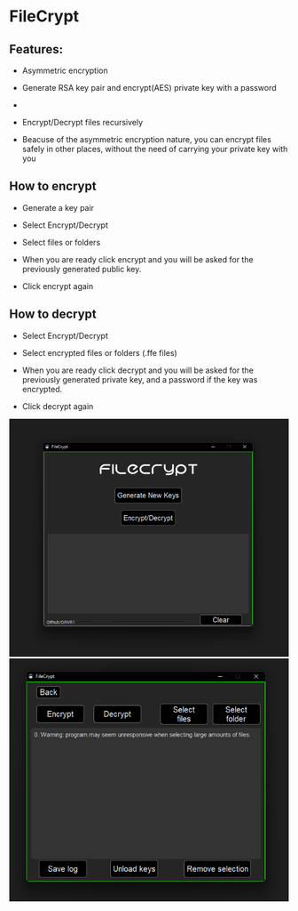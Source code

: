 # FileCrypt

## Features:

- Asymmetric encryption

- Generate RSA key pair and encrypt(AES) private key with a password
- 
- Encrypt/Decrypt files recursively

- Beacuse of the asymmetric encryption nature, you can encrypt files safely in other places, without the need of carrying your private key with you

## How to encrypt

- Generate a key pair

- Select Encrypt/Decrypt

- Select files or folders

- When you are ready click encrypt and you will be asked for the previously generated public key.

- Click encrypt again 

## How to decrypt

- Select Encrypt/Decrypt

- Select encrypted files or folders (.ffe files)

- When you are ready click decrypt and you will be asked for the previously generated private key, and a password if the key was encrypted.

- Click decrypt again 

![Captura1](https://raw.githubusercontent.com/DRVR1/FileCrypt/main/res/screen1.png)
![Captura2](https://raw.githubusercontent.com/DRVR1/FileCrypt/main/res/screen2.png)
